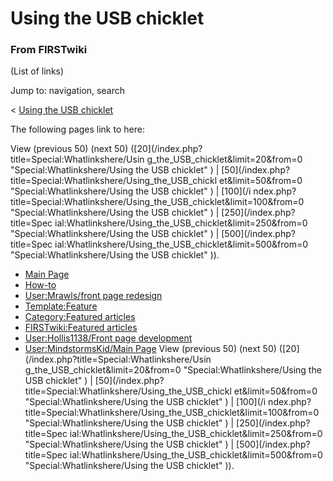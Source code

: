 # Using the USB chicklet

### From FIRSTwiki

(List of links)

Jump to: navigation, search

&lt; [Using the USB
chicklet](/index.php?title=Using_the_USB_chicklet&redirect=no "Using the USB
chicklet" )  

The following pages link to here:

View (previous 50) (next 50) ([20](/index.php?title=Special:Whatlinkshere/Usin
g_the_USB_chicklet&limit=20&from=0 "Special:Whatlinkshere/Using the USB
chicklet" ) | [50](/index.php?title=Special:Whatlinkshere/Using_the_USB_chickl
et&limit=50&from=0 "Special:Whatlinkshere/Using the USB chicklet" ) | [100](/i
ndex.php?title=Special:Whatlinkshere/Using_the_USB_chicklet&limit=100&from=0
"Special:Whatlinkshere/Using the USB chicklet" ) | [250](/index.php?title=Spec
ial:Whatlinkshere/Using_the_USB_chicklet&limit=250&from=0
"Special:Whatlinkshere/Using the USB chicklet" ) | [500](/index.php?title=Spec
ial:Whatlinkshere/Using_the_USB_chicklet&limit=500&from=0
"Special:Whatlinkshere/Using the USB chicklet" )).

  * [Main Page](/index.php/Main_Page "Main Page" )
  * [How-to](/index.php/How-to "How-to" )
  * [User:Mrawls/front page redesign](/index.php/User:Mrawls/front_page_redesign "User:Mrawls/front page redesign" )
  * [Template:Feature](/index.php/Template:Feature "Template:Feature" )
  * [Category:Featured articles](/index.php/Category:Featured_articles "Category:Featured articles" )
  * [FIRSTwiki:Featured articles](/index.php/FIRSTwiki:Featured_articles "FIRSTwiki:Featured articles" )
  * [User:Hollis1138/Front page development](/index.php/User:Hollis1138/Front_page_development "User:Hollis1138/Front page development" )
  * [User:MindstormsKid/Main Page](/index.php/User:MindstormsKid/Main_Page "User:MindstormsKid/Main Page" )
View (previous 50) (next 50) ([20](/index.php?title=Special:Whatlinkshere/Usin
g_the_USB_chicklet&limit=20&from=0 "Special:Whatlinkshere/Using the USB
chicklet" ) | [50](/index.php?title=Special:Whatlinkshere/Using_the_USB_chickl
et&limit=50&from=0 "Special:Whatlinkshere/Using the USB chicklet" ) | [100](/i
ndex.php?title=Special:Whatlinkshere/Using_the_USB_chicklet&limit=100&from=0
"Special:Whatlinkshere/Using the USB chicklet" ) | [250](/index.php?title=Spec
ial:Whatlinkshere/Using_the_USB_chicklet&limit=250&from=0
"Special:Whatlinkshere/Using the USB chicklet" ) | [500](/index.php?title=Spec
ial:Whatlinkshere/Using_the_USB_chicklet&limit=500&from=0
"Special:Whatlinkshere/Using the USB chicklet" )).

